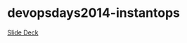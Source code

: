 devopsdays2014-instantops
=========================

[Slide Deck](DevOpsDays2014-Austin-Alex_Corley-Instant_Ops-From_0_to_Production_in_a_Single_Day.pdf)
